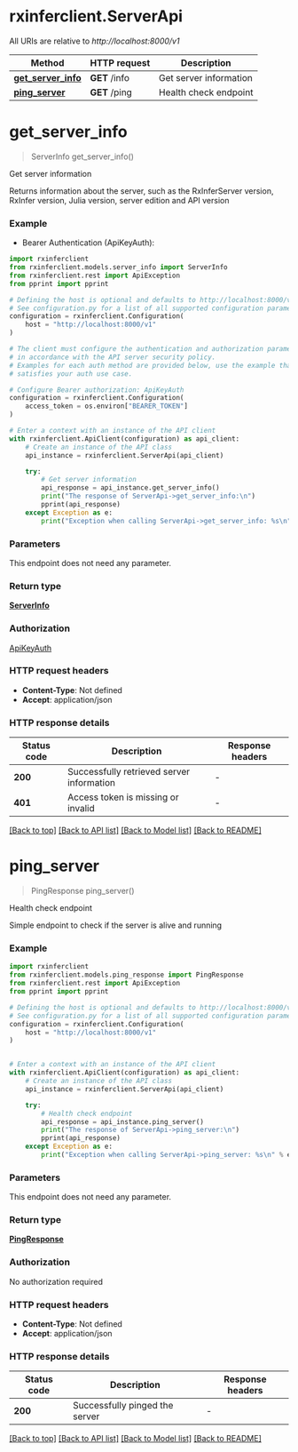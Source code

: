 # rxinferclient.ServerApi

All URIs are relative to *http://localhost:8000/v1*

Method | HTTP request | Description
------------- | ------------- | -------------
[**get_server_info**](ServerApi.md#get_server_info) | **GET** /info | Get server information
[**ping_server**](ServerApi.md#ping_server) | **GET** /ping | Health check endpoint


# **get_server_info**
> ServerInfo get_server_info()

Get server information

Returns information about the server, such as the RxInferServer version, RxInfer version, Julia version, server edition and API version

### Example

* Bearer Authentication (ApiKeyAuth):

```python
import rxinferclient
from rxinferclient.models.server_info import ServerInfo
from rxinferclient.rest import ApiException
from pprint import pprint

# Defining the host is optional and defaults to http://localhost:8000/v1
# See configuration.py for a list of all supported configuration parameters.
configuration = rxinferclient.Configuration(
    host = "http://localhost:8000/v1"
)

# The client must configure the authentication and authorization parameters
# in accordance with the API server security policy.
# Examples for each auth method are provided below, use the example that
# satisfies your auth use case.

# Configure Bearer authorization: ApiKeyAuth
configuration = rxinferclient.Configuration(
    access_token = os.environ["BEARER_TOKEN"]
)

# Enter a context with an instance of the API client
with rxinferclient.ApiClient(configuration) as api_client:
    # Create an instance of the API class
    api_instance = rxinferclient.ServerApi(api_client)

    try:
        # Get server information
        api_response = api_instance.get_server_info()
        print("The response of ServerApi->get_server_info:\n")
        pprint(api_response)
    except Exception as e:
        print("Exception when calling ServerApi->get_server_info: %s\n" % e)
```



### Parameters

This endpoint does not need any parameter.

### Return type

[**ServerInfo**](ServerInfo.md)

### Authorization

[ApiKeyAuth](../README.md#ApiKeyAuth)

### HTTP request headers

 - **Content-Type**: Not defined
 - **Accept**: application/json

### HTTP response details

| Status code | Description | Response headers |
|-------------|-------------|------------------|
**200** | Successfully retrieved server information |  -  |
**401** | Access token is missing or invalid |  -  |

[[Back to top]](#) [[Back to API list]](../README.md#documentation-for-api-endpoints) [[Back to Model list]](../README.md#documentation-for-models) [[Back to README]](../README.md)

# **ping_server**
> PingResponse ping_server()

Health check endpoint

Simple endpoint to check if the server is alive and running

### Example


```python
import rxinferclient
from rxinferclient.models.ping_response import PingResponse
from rxinferclient.rest import ApiException
from pprint import pprint

# Defining the host is optional and defaults to http://localhost:8000/v1
# See configuration.py for a list of all supported configuration parameters.
configuration = rxinferclient.Configuration(
    host = "http://localhost:8000/v1"
)


# Enter a context with an instance of the API client
with rxinferclient.ApiClient(configuration) as api_client:
    # Create an instance of the API class
    api_instance = rxinferclient.ServerApi(api_client)

    try:
        # Health check endpoint
        api_response = api_instance.ping_server()
        print("The response of ServerApi->ping_server:\n")
        pprint(api_response)
    except Exception as e:
        print("Exception when calling ServerApi->ping_server: %s\n" % e)
```



### Parameters

This endpoint does not need any parameter.

### Return type

[**PingResponse**](PingResponse.md)

### Authorization

No authorization required

### HTTP request headers

 - **Content-Type**: Not defined
 - **Accept**: application/json

### HTTP response details

| Status code | Description | Response headers |
|-------------|-------------|------------------|
**200** | Successfully pinged the server |  -  |

[[Back to top]](#) [[Back to API list]](../README.md#documentation-for-api-endpoints) [[Back to Model list]](../README.md#documentation-for-models) [[Back to README]](../README.md)

